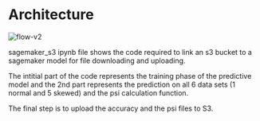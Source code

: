 # Architecture

![flow-v2](https://media.github.umn.edu/user/15286/files/babac900-1c31-11ea-8442-672bcb279417)

sagemaker_s3 ipynb file shows the code required to link an s3 bucket to a sagemaker model for file downloading and uploading.

The intitial part of the code represents the training phase of the predictive model and the 2nd part represents the prediction on all 6 data sets (1 normal and 5 skewed) and the psi calculation function.

The final step is to upload the accuracy and the psi files to S3.
